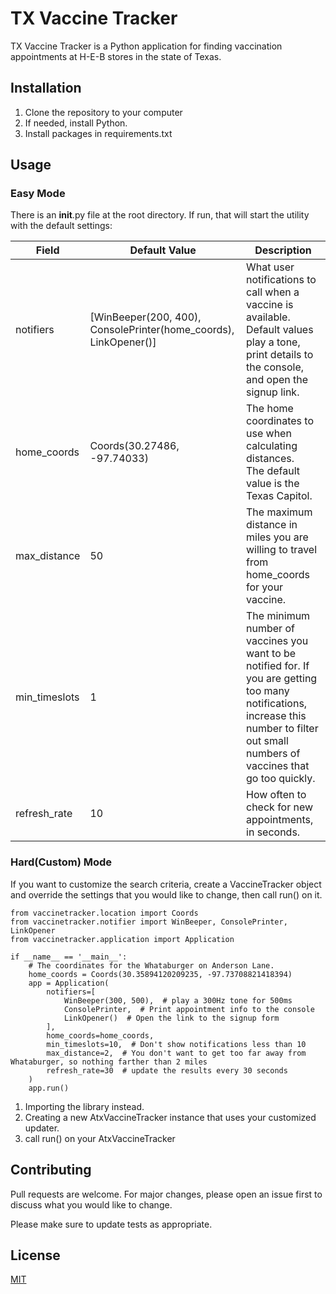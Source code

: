# TX Vaccine Tracker

TX Vaccine Tracker is a Python application for finding vaccination appointments at H-E-B stores in the state of Texas.

## Installation


1. Clone the repository to your computer
2. If needed, install Python.
3. Install packages in requirements.txt

## Usage

### Easy Mode

There is an __init__.py file at the root directory. If run, that will start the utility with the default settings:

| Field         | Default Value                                                    | Description |
|---------------|------------------------------------------------------------------|-------------|
| notifiers     | [WinBeeper(200, 400), ConsolePrinter(home_coords), LinkOpener()] | What user notifications to call when a vaccine is available.<br> Default values play a tone, print details to the console, and open the signup link.
| home_coords   | Coords(30.27486, -97.74033)                                      | The home coordinates to use when calculating distances.<br>The default value is the Texas Capitol. | 
| max_distance  | 50                                                               | The maximum distance in miles you are willing to travel from home_coords for your vaccine. |
| min_timeslots | 1                                                                | The minimum number of vaccines you want to be notified for. If you are getting too many notifications, increase this number to filter out small numbers of vaccines that go too quickly. |
| refresh_rate  | 10                                                               | How often to check for new appointments, in seconds. |


### Hard(Custom) Mode

If you want to customize the search criteria, create a VaccineTracker object and override the settings that you would like to change, then call run() on it.

```
from vaccinetracker.location import Coords
from vaccinetracker.notifier import WinBeeper, ConsolePrinter, LinkOpener
from vaccinetracker.application import Application

if __name__ == '__main__':
    # The coordinates for the Whataburger on Anderson Lane.
    home_coords = Coords(30.35894120209235, -97.73708821418394)
    app = Application(
        notifiers=[
            WinBeeper(300, 500),  # play a 300Hz tone for 500ms
            ConsolePrinter,  # Print appointment info to the console
            LinkOpener()  # Open the link to the signup form
        ],
        home_coords=home_coords,
        min_timeslots=10,  # Don't show notifications less than 10
        max_distance=2,  # You don't want to get too far away from Whataburger, so nothing farther than 2 miles
        refresh_rate=30  # update the results every 30 seconds
    )
    app.run()

```

1. Importing the library instead.
2. Creating a new AtxVaccineTracker instance that uses your customized updater.
3. call run() on your AtxVaccineTracker

## Contributing
Pull requests are welcome. For major changes, please open an issue first to discuss what you would like to change.

Please make sure to update tests as appropriate.

## License
[MIT](https://choosealicense.com/licenses/mit/)
